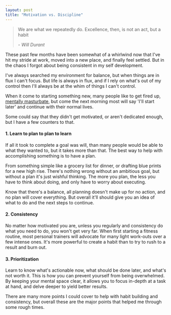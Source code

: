 ```yaml
---
layout: post
title: "Motivation vs. Discipline"
---
```


> We are what we repeatedly do. Excellence, then, is not an act, but a habit
>
> _- Will Durant_

These past few months have been somewhat of a whirlwind now that I've hit my stride at work, moved into a new place, and finally feel settled. But in the chaos I forgot about being consistent in my self development.

I've always searched my environment for balance, but when things are in flux I can't focus. But life is always in flux, and if I rely on what's out of my control then I'll always be at the whim of things I can't control.

When it come to starting something new, many people like to get fired up, [mentally masturbate](https://en.wiktionary.org/wiki/mental_masturbation), but come the next morning most will say 'I'll start later' and continue with their normal lives.

Some could say that they didn't get motivated, or aren't dedicated enough, but I have a few counters to that.

#### 1. Learn to plan to plan to learn

If all it took to complete a goal was will, than many people would be able to what they wanted to, but it takes more than that. The best way to help with accomplishing something is to have a plan.

From something simple like a grocery list for dinner, or drafting blue prints for a new high rise. There's nothing wrong without an ambitious goal, but without a plan it's just wishful thinking. The more you plan, the less you have to think about doing, and only have to worry about executing.

Know that there's a balance, all planning doesn't make up for no action, and no plan will cover everything. But overall it'll should give you an idea of what to do and the next steps to continue.

#### 2. Consistency

No matter how motivated you are, unless you regularly and consistency do what you need to do, you won't get very far. When first starting a fitness routine, most personal trainers will advocate for many light work-outs over a few intense ones. It's more powerful to create a habit than to try to rush to a result and burn out.

#### 3. Prioritization

Learn to know what's actionable now, what should be done later, and what's not worth it. This is how you can prevent yourself from being overwhelmed. By keeping your mental space clear, it allows you to focus in-depth at a task at hand, and delve deeper to yield better results.

There are many more points I could cover to help with habit building and consistency, but overall these are the major points that helped me through some rough times.